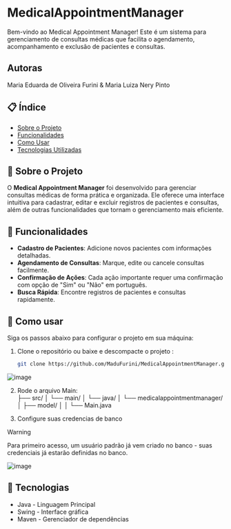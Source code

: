 # MedicalAppointmentManager
Bem-vindo ao Medical Appointment Manager! Este é um sistema para gerenciamento de consultas médicas que facilita o agendamento, acompanhamento e exclusão de pacientes e consultas.

## Autoras
Maria Eduarda de Oliveira Furini & Maria Luiza Nery Pinto

## 📋 Índice

- [Sobre o Projeto](#sobre-o-projeto)
- [Funcionalidades](#funcionalidades)
- [Como Usar](#como-usar)
- [Tecnologias Utilizadas](#tecnologias-utilizadas)

## 📝 Sobre o Projeto

O **Medical Appointment Manager** foi desenvolvido para gerenciar consultas médicas de forma prática e organizada. Ele oferece uma interface intuitiva para cadastrar, editar e excluir registros de pacientes e consultas, além de outras funcionalidades que tornam o gerenciamento mais eficiente.

## 🚀 Funcionalidades

- **Cadastro de Pacientes**: Adicione novos pacientes com informações detalhadas.
- **Agendamento de Consultas**: Marque, edite ou cancele consultas facilmente.
- **Confirmação de Ações**: Cada ação importante requer uma confirmação com opção de "Sim" ou "Não" em português.
- **Busca Rápida**: Encontre registros de pacientes e consultas rapidamente.

## 🔧 Como usar

Siga os passos abaixo para configurar o projeto em sua máquina:

1. Clone o repositório ou baixe e descompacte o projeto :
   ```bash
   git clone https://github.com/MaduFurini/MedicalAppointmentManager.git
![image](https://github.com/user-attachments/assets/f7aab8d1-2dbd-41b4-bb43-ac13e09ffa1d)

2. Rode o arquivo Main: <br>
├── src/ │ └── main/ │ └── java/ │ └── medicalappointmentmanager/ │ ├── model/ │ │ └── Main.java

3. Configure suas credencias de banco <br>
  > [!WARNING]  
  > Para primeiro acesso, um usuário padrão já vem criado no banco - suas credenciais já estarão definidas no banco.

  ![image](https://github.com/user-attachments/assets/28e8e467-b821-43ae-b65b-23d9492a4869)


## 🚀 Tecnologias

- Java - Linguagem Principal 
- Swing - Interface gráfica
- Maven - Gerenciador de dependências


